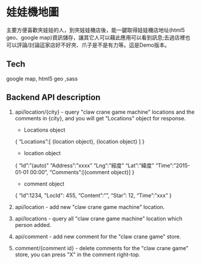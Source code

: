 # 娃娃機地圖
  主要方便喜歡夾娃娃的人，到夾娃娃機店後，能一鍵取得娃娃機店地址(html5 geo、google map)資訊儲存，讓其它人可以藉此應用可以看到訊息;去過店裡也可以評論/討論這家店好不好夾、爪子是不是有力等。這是Demo版本。

## Tech
  google map, html5 geo ,sass
  
## Backend API description
  1. api/location/{city} - 
     query "claw crane game machine" locations and the comments in {city}, and you will get "Locations" object for response.

      - Locations object

      {
        “Locations”:[
      	  {location object}, {location object}
        ]
      }

      - location object
      
      {
        “Id”:”(auto)"
        “Address”:”xxxx”
        “Lng”:”經度”
        “Lat”:”緯度”
        “Time”:”2015-01-01 00:00”,
        “Comments”:[{comment object}]
      }
      
      - comment object
      
      {
        “Id”:1234,
        "LocId": 455,
        “Content”:””,
        “Star”: 12,
        “Time”:”xxx”
      }

  2. api/location - 
     add new "claw crane game machine" location.

  3. api/locations - 
     query all "claw crane game machine" location which person added.

  4. api/comment - 
     add new comment for the "claw crane game" store.

  5. comment/{comment id} - 
     delete comments for the "claw crane game" store, you can press "X" in the comment right-top.
